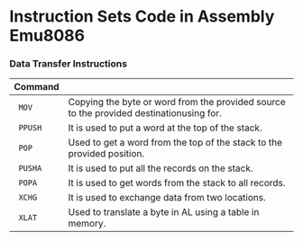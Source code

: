 # Instruction Sets Code in Assembly Emu8086

### Data Transfer Instructions

| Command |      |           
| ----------- | ----------- |
| ``` MOV``` | Copying the byte or word from the provided source to the provided destinationusing for. |
| ``` PPUSH```  | It is used to put a word at the top of the stack. |
| ``` POP```  | Used to get a word from the top of the stack to the provided position. |
| ``` PUSHA```  | It is used to put all the records on the stack. |
| ``` POPA```  | It is used to get words from the stack to all records. |
| ``` XCHG```  | It is used to exchange data from two locations. |
| ``` XLAT```  | Used to translate a byte in AL using a table in memory. |




